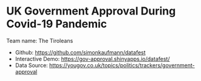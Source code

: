 # UK Government Approval During Covid-19 Pandemic

Team name: The Tiroleans

- Github: https://github.com/simonkaufmann/datafest
- Interactive Demo: https://gov-approval.shinyapps.io/datafest/
- Data Source: https://yougov.co.uk/topics/politics/trackers/government-approval
